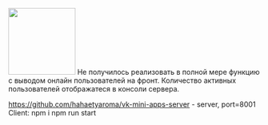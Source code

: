 [<img width="134" src="https://vk.com/images/apps/mini_apps/vk_mini_apps_logo.svg">](https://vk.com/services)
Не получилось реализовать в полной мере функцию с выводом онлайн пользователей на фронт. Количество активных пользователей отображатеся в консоли сервера.

https://github.com/hahaetyaroma/vk-mini-apps-server - server, port=8001
Client:
  npm i
  npm run start
